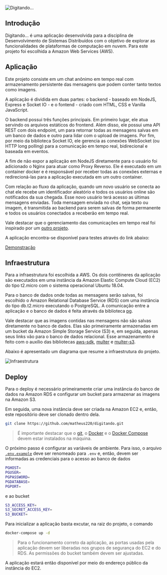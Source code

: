 ![Digitando...](https://digitando.s3.us-east-2.amazonaws.com/digitando_logo.png)

## Introdução

Digitando... é uma aplicação desenvolvida para a disciplina de Desenvolvimento de Sistemas Distribuídos com o objetivo de explorar as funcionalidades de plataformas de computação em nuvem. Para este projeto foi escolhida a Amazon Web Services (AWS).

## Aplicação

Este projeto consiste em um chat anônimo em tempo real com armazenamento persistente das mensagens que podem conter tanto textos como imagens.

A aplicação é dividida em duas partes: o backend - baseado em NodeJS, Express e Socket IO - e o fontend - criado com HTML, CSS e Vanilla JavaScript.

O backend possui três funções principais. Em primeiro lugar, ele atua servindo os arquivos estáticos do frontend. Além disso, ele possui uma API REST com dois endpoint, um para retornar todas as mensagens salvas em um banco de dados e outro para lidar com o upload de imagens. Por fim, por meio da biblioteca Socket IO, ele gerencia as conexões WebSocket (ou HTTP long polling) para a comunicação em tempo real, bidirecional e baseada em eventos.

A fim de não expor a aplicação em NodeJS diretamente para o usuário foi adicionado o Nginx para atuar como Proxy Reverso. Ele é executado em um container docker e é responsável por receber todas as conexões externas e redirecioná-las para a aplicação executada em um outro container.

Com relação ao fluxo da aplicação, quando um novo usuário se conecta ao chat ele recebe um identificador aleatório e todos os usuários online são notificados da sua chegada. Esse novo usuário terá acesso as últimas mensagens enviadas. Toda mensagem enviada no chat, seja texto ou imagem, é transmitida ao backend para serem salvas de forma permanente e todos os usuários conectados a receberão em tempo real.

Vale destacar que o gerenciamento das comunicações em tempo real foi inspirado por um [outro projeto](https://tsh.io/blog/socket-io-tutorial-real-time-communication/).

A aplicação encontra-se disponível para testes através do link abaixo:

[Demonstração](http://ec2-52-14-44-15.us-east-2.compute.amazonaws.com/)

## Infraestrutura

Para a infraestrutura foi escolhida a AWS. Os dois contêineres da aplicação são executados em uma instância da Amazon Elastic Compute Cloud (EC2) do tipo t2.micro com o sistema operacional Ubuntu 18.04.

Para o banco de dados onde todas as mensagens serão salvas, foi escolhido o Amazon Relational Database Service (RDS) com uma instância do tipo db.t2.micro executando o PostgreSQL. A comunicação entre a aplicação e o banco de dados é feita através da biblioteca [pg](https://node-postgres.com/).

Vale destacar que as imagens contidas nas mensagens não são salvas diretamente no banco de dados. Elas são primeiramente armazenadas em um bucket da Amazon Simple Storage Service (S3) e, em seguida, apenas seus links vão para o banco de dados relacional. Esse armazenamento é feito com o auxílio das bibliotecas [aws-sdk](https://aws.amazon.com/pt/sdk-for-node-js/), [multer](https://www.npmjs.com/package/multer) e [multer-s3](https://www.npmjs.com/package/multer-s3).

Abaixo é apresentado um diagrama que resume a infraestrutura do projeto.

![Infraestrutura](https://digitando.s3.us-east-2.amazonaws.com/aws_infrastructure_diagram.png)

## Deploy

Para o deploy é necessário primeiramente criar uma instância do banco de dados na Amazon RDS e configurar um bucket para armazenar as imagens na Amazon S3.

Em seguida, uma nova instância deve ser criada na Amazon EC2 e, então, este repositório deve ser clonado dentro dela.

```sh
git clone https://github.com/matheus220/digitando.git
```

> É importante destacar que o [git](https://git-scm.com/book/en/v2/Getting-Started-Installing-Git), o [Docker](https://docs.docker.com/engine/install/) e o [Docker Compose](https://docs.docker.com/compose/install/) devem estar instalados na máquina.

O próximo passo é configurar as variáveis de ambiente. Para isso, o arquivo [`.env.example`](https://github.com/matheus220/digitando/blob/master/server/.env.example) deve ser renomeado para `.env` e, então, devem ser informadas as credenciais para o acesso ao banco de dados

```sh
PGHOST=
PGUSER=
PGPASSWORD=
PGDATABASE=
PGPORT=
```

e ao bucket

```sh
S3_ACCESS_KEY=
S3_SECRET_ACCESS_KEY=
S3_BUCKET=
```

Para inicializar a aplicação basta excutar, na raiz do projeto, o comando

```sh
docker-compose up -d
```

> Para o funcionamento correto da aplicação, as portas usadas pela aplicação devem ser liberadas nos grupos de segurança do EC2 e do RDS. As permissões do bucket também devem ser ajustadas.

A aplicação estará então disponível por meio do endereço público da instância do EC2.
